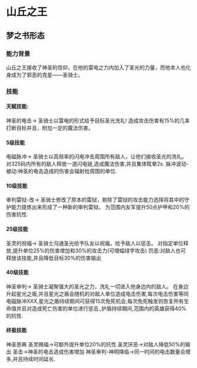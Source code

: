 # 山丘之王
## 梦之书形态
### 能力背景
山丘之王接收了神圣的信仰，在他的雷电之力内加入了圣光的力量，而他本人也化身成为了邪恶的克星——圣骑士。
### 技能

#### 天赋技能:
神圣的电击->
圣骑士以雷电的形式给予目标圣光洗礼!
造成攻击伤害有15%的几率打断目标并且，附加一定的魔法伤害。

#### 5级技能
电磁脉冲->
圣骑士以高频率的闪电冲击周围所有敌人，让他们接收圣光的洗礼。
对325码内所有的敌人释放一道闪电链,造成魔法伤害,并且集体眩晕2s.
脉冲波动-被动:神圣的电击造成的伤害会辐射给周围的单位.

#### 10级技能
审判雷狱-改->
圣骑士修改了原本的雷狱，剔除了雷狱的攻击能力选择将其中的守护能力提炼出来形成了一种新的审判雷狱。
为范围内友军提升50点护甲和20%的伤害抗性.

#### 25级技能
圣灵的祝福->
圣骑士沟通圣光给予队友以祝福，给予敌人以惩击。
对指定单位释放,提升单位25%的伤害增加和30%的攻击力(可增幅绿字攻击)
罚恶:对敌人也可释放该技能,并且降低目标30%的伤害输出

#### 40级技能
神圣审判->
圣骑士凝聚强大的圣光之力，洗礼一切进入他身边内的敌人。
在身边升起星光之盾,并且星光之盾会随机的对敌人单位造成电击伤害,每次电击伤害等同电磁脉冲XXX,星光之盾持续期间可获得15次免死机会,每次免死触发则恢复所有生命值并且对造成死亡伤害的单位进行惩击.,护盾持续期间,范围内的英雄获得40%的抗性.

#### 终极技能
神圣恩典
圣灵赐福->可额外提升单位20%的抗性
圣灵厌恶->对敌人降低50%的输出
圣击->神圣的电击造成伤害增加
神圣审判-神明降临->同一时间的电击数量会增多,并且持续时间延长.